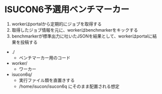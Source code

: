 # ISUCON6予選用ベンチマーカー

1. workerはportalから定期的にジョブを取得する
2. 取得したジョブ情報を元に、workerはbenchmarkerをキックする
3. benchmarkerが標準出力に吐いたJSONを結果として、workerはportalに結果を投稿する

- ./
  - ベンチマーカー用のコード
- worker/
  - ワーカー
- isucon6q/
  - 実行ファイル類を直置きする
  - /home/isucon/isucon6q にそのまま配置される想定

